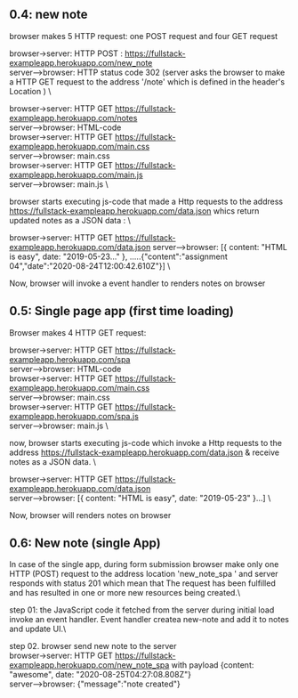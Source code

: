 
## 0.4: new note
browser makes 5 HTTP request: one POST request and four GET request

browser->server: HTTP POST : https://fullstack-exampleapp.herokuapp.com/new_note \
server-->browser: HTTP status code 302 (server asks the browser to make a HTTP GET request to the address '/note' which is defined in the header's Location ) \

browser->server: HTTP GET https://fullstack-exampleapp.herokuapp.com/notes \
server-->browser: HTML-code \
browser->server: HTTP GET https://fullstack-exampleapp.herokuapp.com/main.css \
server-->browser: main.css \
browser->server: HTTP GET https://fullstack-exampleapp.herokuapp.com/main.js \
server-->browser: main.js \

browser starts executing js-code that made a Http requests to the address https://fullstack-exampleapp.herokuapp.com/data.json whics return updated notes as a JSON data : \

browser->server: HTTP GET https://fullstack-exampleapp.herokuapp.com/data.json
server-->browser: [{ content: "HTML is easy", date: "2019-05-23..." }, .....{"content":"assignment 04","date":"2020-08-24T12:00:42.610Z"}] \

Now, browser will invoke a event handler to renders notes on browser


## 0.5: Single page app (first time loading)
Browser makes 4 HTTP GET request: 

browser->server: HTTP GET https://fullstack-exampleapp.herokuapp.com/spa \
server-->browser: HTML-code \
browser->server: HTTP GET https://fullstack-exampleapp.herokuapp.com/main.css \
server-->browser: main.css \
browser->server: HTTP GET https://fullstack-exampleapp.herokuapp.com/spa.js \
server-->browser: main.js \

now, browser starts executing js-code which invoke a Http requests to the address https://fullstack-exampleapp.herokuapp.com/data.json & receive notes as a JSON data. \

browser->server: HTTP GET https://fullstack-exampleapp.herokuapp.com/data.json \
server-->browser: [{ content: "HTML is easy", date: "2019-05-23" }...] \

Now, browser will renders notes on browser


## 0.6: New note (single App)

In case of the single app, during form submission browser make only one HTTP (POST) request to the address location 'new_note_spa ' and server responds with status 201 which mean that The request has been fulfilled and has resulted in one or more new resources being created.\

 
step 01: the JavaScript code it fetched from the server during initial load invoke an event handler. Event handler createa  new-note and add it to notes and update UI.\

step 02. browser send new note to the server\
browser->server: HTTP GET https://fullstack-exampleapp.herokuapp.com/new_note_spa with payload {content: "awesome", date: "2020-08-25T04:27:08.808Z"} \
server-->browser: {"message":"note created"}

